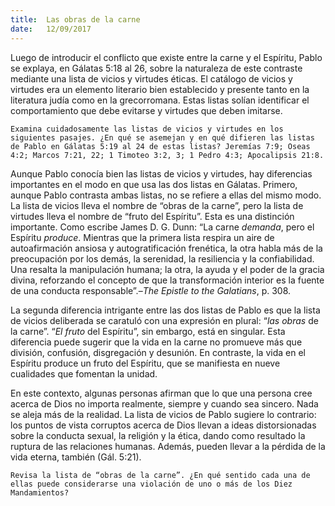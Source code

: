```yaml
---
title:  Las obras de la carne
date:   12/09/2017
---
```


Luego de introducir el conflicto que existe entre la carne y el Espíritu, Pablo se explaya, en Gálatas 5:18 al 26, sobre la naturaleza de este contraste mediante una lista de vicios y virtudes éticas. El catálogo de vicios y virtudes era un elemento literario bien establecido y presente tanto en la literatura judía como en la grecorromana. Estas listas solían identificar el comportamiento que debe evitarse y virtudes que deben imitarse.

`Examina cuidadosamente las listas de vicios y virtudes en los siguientes pasajes. ¿En qué se asemejan y en qué difieren las listas de Pablo en Gálatas 5:19 al 24 de estas listas? Jeremías 7:9; Oseas 4:2; Marcos 7:21, 22; 1 Timoteo 3:2, 3; 1 Pedro 4:3; Apocalipsis 21:8.`

Aunque Pablo conocía bien las listas de vicios y virtudes, hay diferencias importantes en el modo en que usa las dos listas en Gálatas. Primero, aunque Pablo contrasta ambas listas, no se refiere a ellas del mismo modo. La lista de vicios lleva el nombre de “obras de la carne”, pero la lista de virtudes lleva el nombre de “fruto del Espíritu”. Esta es una distinción importante. Como escribe James D. G. Dunn: “La carne *demanda*, pero el Espíritu *produce*. Mientras que la primera lista respira un aire de autoafirmación ansiosa y autogratificación frenética, la otra habla más de la preocupación por los demás, la serenidad, la resiliencia y la confiabilidad. Una resalta la manipulación humana; la otra, la ayuda y el poder de la gracia divina, reforzando el concepto de que la transformación interior es la fuente de una conducta responsable”.–*The Epistle to the Galatians*, p. 308.

La segunda diferencia intrigante entre las dos listas de Pablo es que la lista de vicios deliberada se caratuló con una expresión en plural: “*las obras* de la carne”. “*El fruto* del Espíritu”, sin embargo, está en singular. Esta diferencia puede sugerir que la vida en la carne no promueve más que división, confusión, disgregación y desunión. En contraste, la vida en el Espíritu produce un fruto del Espíritu, que se manifiesta en nueve cualidades que fomentan la unidad.

En este contexto, algunas personas afirman que lo que una persona cree acerca de Dios no importa realmente, siempre y cuando sea sincero. Nada se aleja más de la realidad. La lista de vicios de Pablo sugiere lo contrario: los puntos de vista corruptos acerca de Dios llevan a ideas distorsionadas sobre la conducta sexual, la religión y la ética, dando como resultado la ruptura de las relaciones humanas. Además, pueden llevar a la pérdida de la vida eterna, también (Gál. 5:21).

`Revisa la lista de “obras de la carne”. ¿En qué sentido cada una de ellas puede considerarse una violación de uno o más de los Diez Mandamientos?`